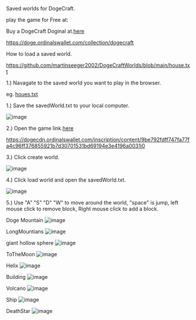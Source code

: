 Saved worlds for DogeCraft.

play the game for Free at: 

Buy a DogeCraft Doginal at.[here]([URL](https://dogecdn.ordinalswallet.com/inscription/content/9be792fdff747fa77fa4c96ff376855921b7d30701531bd69194e3e4196a0031i0))

https://doge.ordinalswallet.com/collection/dogecraft

How to load a saved world.

https://github.com/martinseeger2002/DogeCraftWorlds/blob/main/house.txt

1.) Navagate to the saved world you want to play in the browser.

eg. [houes.txt](https://github.com/martinseeger2002/DogeCraftWorlds/blob/main/house.txt)

1.) Save the savedWorld.txt to your local computer.

![image](https://github.com/user-attachments/assets/bd083968-f706-4657-95d9-bef3f4f21049)

2.) Open the game link.[here](https://dogecdn.ordinalswallet.com/inscription/content/9be792fdff747fa77fa4c96ff376855921b7d30701531bd69194e3e4196a0031i0)

https://dogecdn.ordinalswallet.com/inscription/content/9be792fdff747fa77fa4c96ff376855921b7d30701531bd69194e3e4196a0031i0

3.) Click create world.

![image](https://github.com/user-attachments/assets/fc0adaaf-9314-4159-8c06-ff37eed9de97)

4.) Click load world and open the savedWorld.txt.

![image](https://github.com/user-attachments/assets/67e1db33-7a5f-4b28-82ad-a03a38be1529)

5.) Use "A" "S" "D" "W" to move around the world, "space" is jump, left mouse click to remove block, Right mouse click to add a block. 

Doge Mountain 
![image](https://github.com/user-attachments/assets/08f7d349-261c-432d-a196-03047a254e5e)

LongMountians
![image](https://github.com/user-attachments/assets/e6d5d267-93c2-422a-ab46-1887deb3d6ce)

giant hollow sphere
![image](https://github.com/user-attachments/assets/a11a5932-e80d-4a6b-b5d4-bcf3563e407d)

ToTheMoon
![image](https://github.com/user-attachments/assets/353303b4-6248-47e7-a00e-7550383729e1)

Helix
![image](https://github.com/user-attachments/assets/e2620677-c53b-41fb-99fd-7f6654952e1a)

Building
![image](https://github.com/user-attachments/assets/ccc5422f-7fbe-4627-b147-b11b974bff27)

Volcano
![image](https://github.com/user-attachments/assets/beda4a61-0d2f-4cfe-a668-a5537fe4a772)

Ship
![image](https://github.com/user-attachments/assets/a3557935-2aef-44fe-8dd8-d329ae231060)

DeathStar
![image](https://github.com/user-attachments/assets/b246634f-12bd-4e42-b594-4fe1c8cab335)

